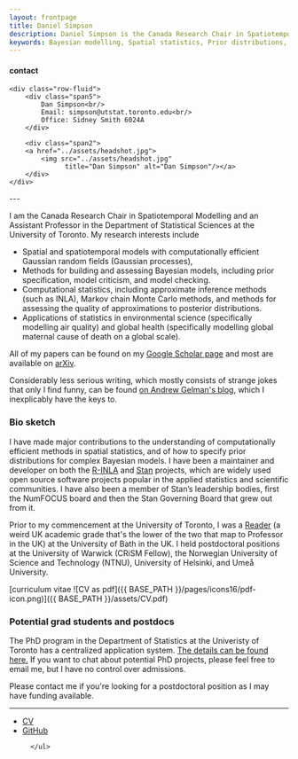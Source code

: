```yaml
---
layout: frontpage
title: Daniel Simpson
description: Daniel Simpson is the Canada Research Chair in Spatiotemporal Modelling  and an Assistant Professor in the Department of Statistical Sciences at the University of  Toronto.
keywords: Bayesian modelling, Spatial statistics, Prior distributions, Computational statistics, Applied Statistics
---
```


<div class="container">
<h4><a name="contact"></a>contact</h4>

    <div class="row-fluid">
        <div class="span5">
            Dan Simpson<br/>
            Email: simpson@utstat.toronto.edu<br/>
            Office: Sidney Smith 6024A
        </div>

        <div class="span2">
        <a href="../assets/headshot.jpg">
            <img src="../assets/headshot.jpg"
                  title="Dan Simpson" alt="Dan Simpson"/></a>
        </div>
    </div>
</div>
---

I am the Canada Research Chair in Spatiotemporal Modelling and an Assistant Professor in the Department of Statistical Sciences at the University of Toronto. My research interests include
- Spatial and spatiotemporal models with computationally efficient Gaussian random fields (Gaussian processes),
- Methods for building and assessing Bayesian models, including prior specification, model criticism, and model checking.
- Computational statistics, including approximate inference methods (such as INLA), Markov chain Monte Carlo methods, and methods for assessing the quality of approximations to posterior distributions.
- Applications of statistics in environmental science (specifically modelling air quality) and global health (specifically modelling global maternal cause of death on a global scale).

All of my papers can be found on my [Google Scholar page](https://scholar.google.co.uk/citations?user=oQIKmWUAAAAJ&hl=en) and most are available on [arXiv](https://arxiv.org/search/advanced?advanced=&terms-0-operator=AND&terms-0-term=Daniel+Simpson&terms-0-field=author&classification-physics_archives=all&classification-statistics=y&date-filter_by=all_dates&date-year=&date-from_date=&date-to_date=&size=50&order=-announced_date_first).

Considerably less serious writing, which mostly consists of strange jokes that only I find funny, can be found [on Andrew Gelman's blog](https://statmodeling.stat.columbia.edu/author/simpson/), which I inexplicably have the keys to.

### Bio sketch
I have made major contributions to the understanding of computationally efficient methods in spatial statistics, and of how to specify prior distributions for complex Bayesian models. I have been a maintainer and developer on both the [R-INLA](http://r-inla.org/) and [Stan](http://mc-stan.org/) projects, which are widely used open source software projects popular in the applied statistics and scientific communities. I have also been a member of Stan’s leadership bodies, first the NumFOCUS board and then the Stan Governing Board that grew out from it.

Prior to my commencement at the University of Toronto, I was a [Reader](https://en.wikipedia.org/wiki/Reader_(academic_rank)) (a weird UK academic grade that's the lower of the two that map to Professor in the UK) at the University of Bath in the UK. I held postdoctoral positions at the  University of Warwick (CRiSM Fellow), the Norwegian University of Science and Technology (NTNU), University of Helsinki, and Umeå University.

[curriculum vitae ![CV as pdf]({{ BASE_PATH }}/pages/icons16/pdf-icon.png)]({{ BASE_PATH }}/assets/CV.pdf)<br/>


### Potential grad students and postdocs
The PhD program in the Department of Statistics at the Univeristy of Toronto has a centralized application system. [The details can be found here.](https://www.statistics.utoronto.ca/graduate/phd-application-information) If you want to chat about potential PhD projects, please feel free to email me, but I have no control over admissions.

Please contact me if you're looking for a postdoctoral position as I may have funding available.

---




<div class="navbar">
  <div class="navbar-inner">
      <ul class="nav">
          <li><a href="{{ BASE_PATH }}/assets/CV.pdf">CV</a></li>
          <li><a href="https://github.com/dpsinpson">GitHub</a></li>

      </ul>
  </div>
</div>
